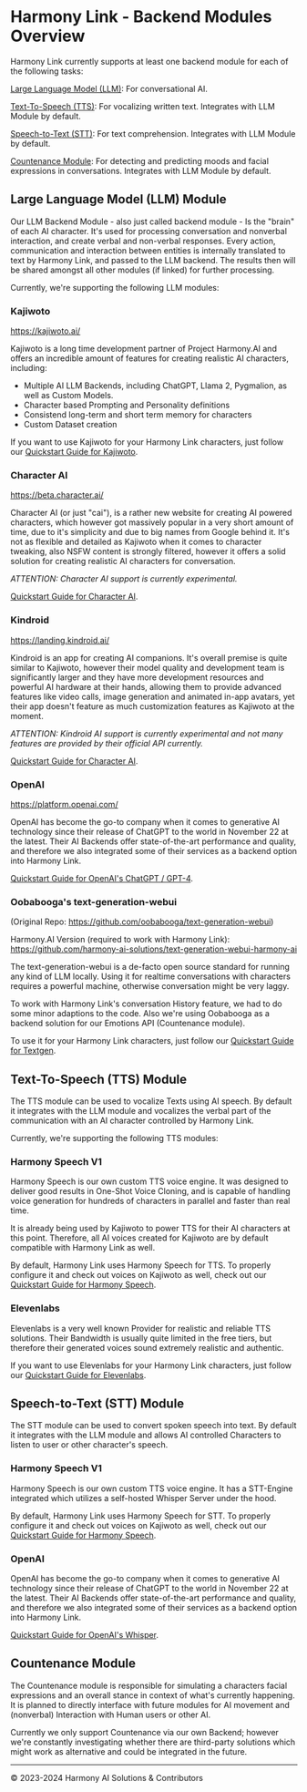 # Harmony Link - Backend Modules Overview

Harmony Link currently supports at least one backend module for each of the following tasks:

[Large Language Model (LLM)](#large-language-model-llm-module): For conversational AI.

[Text-To-Speech (TTS)](#text-to-speech-tts-module): For vocalizing written text. Integrates with LLM Module by default.

[Speech-to-Text (STT)](#speech-to-text-stt-module): For text comprehension. Integrates with LLM Module by default.

[Countenance Module](#countenance-module): For detecting and predicting moods and facial expressions in conversations. Integrates with LLM Module by default.


## Large Language Model (LLM) Module
Our LLM Backend Module - also just called backend module - Is the "brain" of each AI character. It's used for processing
conversation and nonverbal interaction, and create verbal and non-verbal responses. Every action, communication and
interaction between entities is internally translated to text by Harmony Link, and passed to the LLM backend.
The results then will be shared amongst all other modules (if linked) for further processing.

Currently, we're supporting the following LLM modules:

### Kajiwoto
https://kajiwoto.ai/

Kajiwoto is a long time development partner of Project Harmony.AI and offers an incredible amount of features for creating
realistic AI characters, including:

- Multiple AI LLM Backends, including ChatGPT, Llama 2, Pygmalion, as well as Custom Models.
- Character based Prompting and Personality definitions
- Consistend long-term and short term memory for characters
- Custom Dataset creation

If you want to use Kajiwoto for your Harmony Link characters, just follow our
[Quickstart Guide for Kajiwoto](https://project-harmony.youtrack.cloud/articles/HARMONY-A-7/Module-Settings-Backend#kajiwoto).

### Character AI
https://beta.character.ai/

Character AI (or just "cai"), is a rather new website for creating AI powered characters, which however got massively
popular in a very short amount of time, due to it's simplicity and due to big names from Google behind it.
It's not as flexible and detailed as Kajiwoto when it comes to character tweaking, also NSFW content is strongly filtered,
however it offers a solid solution for creating realistic AI characters for conversation.

*ATTENTION: Character AI support is currently experimental.*

[Quickstart Guide for Character AI](https://project-harmony.youtrack.cloud/articles/HARMONY-A-7/Module-Settings-Backend#character-ai).

### Kindroid
https://landing.kindroid.ai/

Kindroid is an app for creating AI companions. It's overall premise is quite similar to Kajiwoto, however their model quality
and development team is significantly larger and they have more development resources and powerful AI hardware at their hands,
allowing them to provide advanced features like video calls, image generation and animated in-app avatars, yet their
app doesn't feature as much customization features as Kajiwoto at the moment.

*ATTENTION: Kindroid AI support is currently experimental and not many features are provided by their official API currently.*

[Quickstart Guide for Character AI](https://project-harmony.youtrack.cloud/articles/HARMONY-A-7/Module-Settings-Backend#kindroid-ai).

### OpenAI
https://platform.openai.com/

OpenAI has become the go-to company when it comes to generative AI technology since their release of
ChatGPT to the world in November 22 at the latest. Their AI Backends offer state-of-the-art performance
and quality, and therefore we also integrated some of their services as a backend option into Harmony Link.

[Quickstart Guide for OpenAI's ChatGPT / GPT-4](https://project-harmony.youtrack.cloud/articles/HARMONY-A-7/Module-Settings-Backend#openai).

### Oobabooga's text-generation-webui
(Original Repo: https://github.com/oobabooga/text-generation-webui)

Harmony.AI Version (required to work with Harmony Link): https://github.com/harmony-ai-solutions/text-generation-webui-harmony-ai

The text-generation-webui is a de-facto open source standard for running any kind of LLM locally.
Using it for realtime conversations with characters requires a powerful machine, otherwise conversation might be very 
laggy.

To work with Harmony Link's conversation History feature, we had to do some minor adaptions to the code. Also we're using
Oobabooga as a backend solution for our Emotions API (Countenance module). 

To use it for your Harmony Link characters, just follow our
[Quickstart Guide for Textgen](https://project-harmony.youtrack.cloud/articles/HARMONY-A-7/Module-Settings-Backend#text-generation-webui-only-for-advances-users).


## Text-To-Speech (TTS) Module
The TTS module can be used to vocalize Texts using AI speech. By default it integrates with the LLM module and vocalizes
the verbal part of the communication with an AI character controlled by Harmony Link.

Currently, we're supporting the following TTS modules:

### Harmony Speech V1
Harmony Speech is our own custom TTS voice engine. It was designed to deliver good results in One-Shot Voice Cloning, and
is capable of handling voice generation for hundreds of characters in parallel and faster than real time.

It is already being used by Kajiwoto to power TTS for their AI characters at this point. Therefore, all AI voices created
for Kajiwoto are by default compatible with Harmony Link as well.

By default, Harmony Link uses Harmony Speech for TTS. To properly configure it and check out voices on Kajiwoto as well, check
out our [Quickstart Guide for Harmony Speech](https://project-harmony.youtrack.cloud/articles/HARMONY-A-7/Quickstart#tts-using-harmony-speech).

### Elevenlabs
Elevenlabs is a very well known Provider for realistic and reliable TTS solutions. Their Bandwidth is usually quite limited
in the free tiers, but therefore their generated voices sound extremely realistic and authentic.

If you want to use Elevenlabs for your Harmony Link characters, just follow our
[Quickstart Guide for Elevenlabs](https://project-harmony.youtrack.cloud/articles/HARMONY-A-7/Quickstart#tts-using-elevenlabs).

## Speech-to-Text (STT) Module
The STT module can be used to convert spoken speech into text. By default it integrates with the LLM module and allows
AI controlled Characters to listen to user or other character's speech.

### Harmony Speech V1
Harmony Speech is our own custom TTS voice engine.
It has a STT-Engine integrated which utilizes a self-hosted Whisper Server under the hood.

By default, Harmony Link uses Harmony Speech for STT. To properly configure it and check out voices on Kajiwoto as well, check
out our [Quickstart Guide for Harmony Speech](https://project-harmony.youtrack.cloud/articles/HARMONY-A-7/Quickstart#stt-using-harmony-speech).

### OpenAI

OpenAI has become the go-to company when it comes to generative AI technology since their release of
ChatGPT to the world in November 22 at the latest. Their AI Backends offer state-of-the-art performance
and quality, and therefore we also integrated some of their services as a backend option into Harmony Link.

[Quickstart Guide for OpenAI's Whisper](https://project-harmony.youtrack.cloud/articles/HARMONY-A-7/Quickstart#stt-using-openai-whisper).

## Countenance Module
The Countenance module is responsible for simulating a characters facial expressions and an overall stance in context of
what's currently happening. It is planned to directly interface with future modules for AI movement and (nonverbal) Interaction
with Human users or other AI.

Currently we only support Countenance via our own Backend; however we're constantly investigating whether there are
third-party solutions which might work as alternative and could be integrated in the future.

---
&copy; 2023-2024 Harmony AI Solutions & Contributors